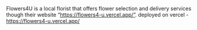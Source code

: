 Flowers4U is a local florist that offers flower selection and delivery services though their website “https://flowers4-u.vercel.app/”. 
deployed on vercel - https://flowers4-u.vercel.app/